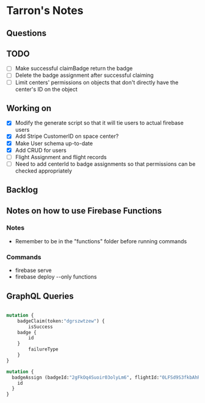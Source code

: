 # Tarron's Notes

## Questions

## TODO

- [ ] Make successful claimBadge return the badge
- [ ] Delete the badge assignment after successful claiming
- [ ] Limit centers' permissions on objects that don't directly have the center's ID on the object

## Working on

- [x] Modify the generate script so that it will tie users to actual firebase users
- [x] Add Stripe CustomerID on space center?
- [x] Make User schema up-to-date
- [x] Add CRUD for users
- [ ] Flight Assignment and flight records
- [ ] Need to add centerId to badge assignments so that permissions can be checked appropriately

## Backlog

## Notes on how to use Firebase Functions

### Notes

- Remember to be in the "functions" folder before running commands

### Commands

- firebase serve
- firebase deploy --only functions

## GraphQL Queries
```graphql

mutation {
    badgeClaim(token:"dgrszwtzew") {
        isSuccess
    badge {
        id
    }
        failureType
    }
}

mutation {
  badgeAssign (badgeId:"2gFkOq4Suoir03olyLm6", flightId:"0LFSd9S3fkbAhRvDHmFV") {
    id
  }
}

```